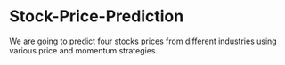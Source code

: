 # Stock-Price-Prediction
We are going to predict four stocks prices from different industries using various price and momentum strategies.
